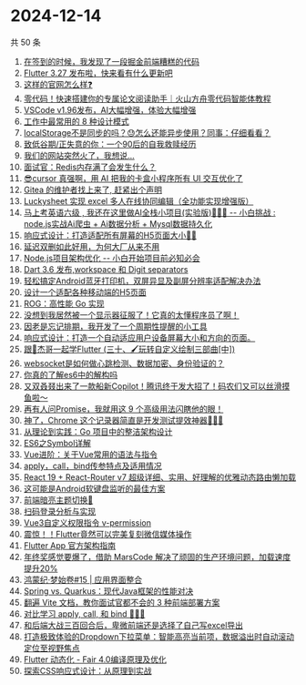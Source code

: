 # 2024-12-14

共 50 条

<!-- BEGIN JUEJIN -->
<!-- 最后更新时间 2024-12-14 00:01:05 +0800 -->
1. [在签到的时候，我发现了一段掘金前端糟糕的代码](https://juejin.cn/post/7447094734684848139)
1. [Flutter 3.27 发布啦，快来看有什么更新吧](https://juejin.cn/post/7447097960011923506)
1. [这样的官网怎么样❓](https://juejin.cn/post/7447026961463115812)
1. [零代码！快速搭建你的专属论文阅读助手｜火山方舟零代码智能体教程](https://juejin.cn/post/7446998671886581812)
1. [VSCode v1.96发布，AI大幅增强，体验大幅增强](https://juejin.cn/post/7447212089980715058)
1. [工作中最常用的 8 种设计模式](https://juejin.cn/post/7446964447464390694)
1. [localStorage不是同步的吗？😓怎么还能异步使用？同事：仔细看看？](https://juejin.cn/post/7447118874628309044)
1. [致低谷期/正失意的你：一个90后的自我救赎经历](https://juejin.cn/post/7447355398343753766)
1. [我们的网站突然火了，我想说...](https://juejin.cn/post/7447071039455576076)
1. [面试官：Redis内存满了会发生什么？](https://juejin.cn/post/7447504658645958682)
1. [😎cursor 真强啊，用 AI 把我的卡盒小程序所有 UI 交互优化了](https://juejin.cn/post/7447163741974986786)
1. [Gitea 的维护者找上来了, 赶紧出个声明](https://juejin.cn/post/7447331853071138816)
1. [Luckysheet 实现 excel 多人在线协同编辑（全功能实现增强版）](https://juejin.cn/post/7446980503271866368)
1. [马上考英语六级 , 我还在这里做AI全栈小项目(实验版)🤡🤡🤡 -- 小白挑战 : node.js实战Ai爬虫 + Ai数据分析 + Mysql数据持久化](https://juejin.cn/post/7447331905820885007)
1. [响应式设计：打造适配所有屏幕的H5页面大小🚀🚀](https://juejin.cn/post/7447122150388596787)
1. [延迟双删如此好用，为何大厂从来不用](https://juejin.cn/post/7447033901657096202)
1. [Node.js项目架构优化 -- 小白开始项目前必知必会](https://juejin.cn/post/7446330268117106740)
1. [Dart 3.6 发布,workspace 和 Digit separators](https://juejin.cn/post/7447134640466886683)
1. [轻松搞定Android蓝牙打印机，双屏异显及副屏分辨率适配解决办法](https://juejin.cn/post/7446820939943428107)
1. [设计一个适配各种移动端的H5页面](https://juejin.cn/post/7447333079880908841)
1. [ROG：高性能 Go 实现](https://juejin.cn/post/7446985838582136844)
1. [没想到我居然被一个显示器征服了！它真的太懂程序员了啊！](https://juejin.cn/post/7447796727479910451)
1. [因老是忘记排期，我开发了一个周期性提醒的小工具](https://juejin.cn/post/7446362500478238746)
1. [响应式设计：打造一个自动适应用户设备屏幕大小和方向的页面。](https://juejin.cn/post/7447456585510715402)
1. [跟🤡杰哥一起学Flutter (三十、🖌玩转自定义绘制三部曲[中])](https://juejin.cn/post/7446634545867046922)
1. [ websocket是如何做心跳检测、数据加密、身份验证的？](https://juejin.cn/post/7446730504676163619)
1. [你真的了解es6中的解构吗](https://juejin.cn/post/7446988707503112228)
1. [又双叒叕出来了一款船新Copilot！腾讯终于发大招了！码农们又可以丝滑摸鱼啦～](https://juejin.cn/post/7447070401078444084)
1. [再有人问Promise，我就用这 9 个高级用法闪瞎他的眼！](https://juejin.cn/post/7447025750728867890)
1. [神了，Chrome 这个记录器简直是开发测试提效神器🚀🚀🚀](https://juejin.cn/post/7447456628284244005)
1. [从理论到实践：Go 项目中的整洁架构设计	](https://juejin.cn/post/7446693684223868962)
1. [ES6之Symbol详解](https://juejin.cn/post/7446964810090971155)
1. [Vue进阶：关于Vue常用的语法与指令](https://juejin.cn/post/7447148090280755226)
1. [apply，call，bind传参特点及适用情况](https://juejin.cn/post/7446971768676368435)
1. [React 19 + React-Router v7 超级详细、实用、好理解的优雅动态路由懒加载](https://juejin.cn/post/7446776730625228834)
1. [这可能是Android软键盘监听的最佳方案](https://juejin.cn/post/7446686241105592371)
1. [前端暗亮主题切换🚀](https://juejin.cn/post/7447475284717092876)
1. [扫码登录分析与实现](https://juejin.cn/post/7447065417322201128)
1. [Vue3自定义权限指令 v-permission](https://juejin.cn/post/7447462392047386639)
1. [震惊！！Flutter竟然可以完美复刻微信媒体操作](https://juejin.cn/post/7446651689430237218)
1. [Flutter App 官方架构指南](https://juejin.cn/post/7447055521327317030)
1. [年终奖感觉要爆了，借助 MarsCode 解决了顽固的生产环境问题，加载速度提升20%](https://juejin.cn/post/7447080711457521718)
1. [鸿蒙纪·梦始卷#15 | 应用界面整合](https://juejin.cn/post/7446407258537721892)
1. [Spring vs. Quarkus：现代Java框架的性能对决](https://juejin.cn/post/7446764656273178662)
1. [翻遍 Vite 文档，教你面试官都不会的 3 种前端部署方案](https://juejin.cn/post/7447148090279624730)
1. [对比学习 apply, call, 和 bind 👀👀👀](https://juejin.cn/post/7447081906438963226)
1. [和后端大战三百回合后，卑微前端还是选择了自己写excel导出](https://juejin.cn/post/7447368539936587776)
1. [打造极致体验的Dropdown下拉菜单：智能高亮当前项，数据溢出时自动滚动定位至视野焦点](https://juejin.cn/post/7447160624577085479)
1. [Flutter 动态化 - Fair 4.0编译原理及优化](https://juejin.cn/post/7447421809756127283)
1. [探索CSS响应式设计：从原理到实战](https://juejin.cn/post/7447457375613157427)
<!-- END JUEJIN -->